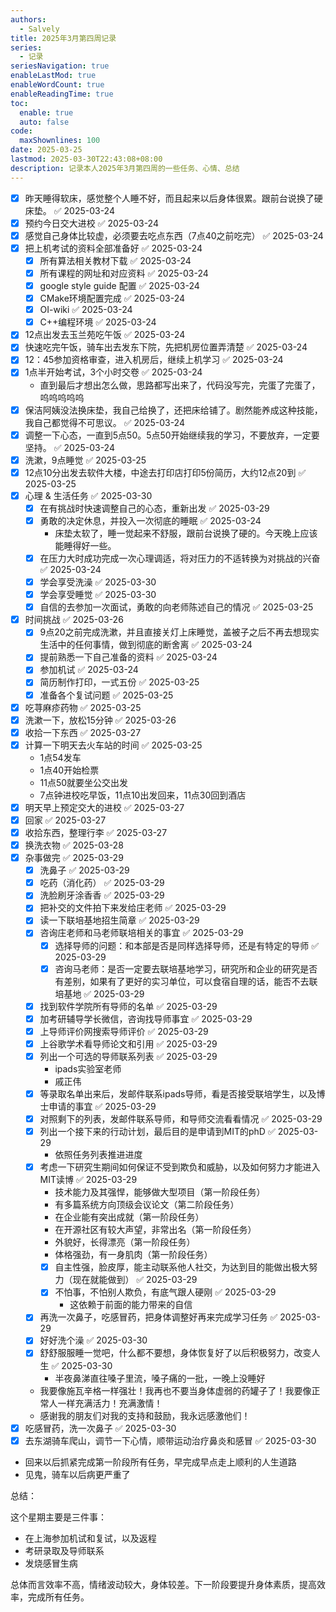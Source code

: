 ```yaml
---
authors:
  - Salvely
title: 2025年3月第四周记录
series:
  - 记录
seriesNavigation: true
enableLastMod: true
enableWordCount: true
enableReadingTime: true
toc:
  enable: true
  auto: false
code:
  maxShownlines: 100
date: 2025-03-25
lastmod: 2025-03-30T22:43:08+08:00
description: 记录本人2025年3月第四周的一些任务、心情、总结
---
```

<!--more-->

- [x] 昨天睡得软床，感觉整个人睡不好，而且起来以后身体很累。跟前台说换了硬床垫。 ✅ 2025-03-24
- [x] 预约今日交大进校 ✅ 2025-03-24
- [x] 感觉自己身体比较虚，必须要去吃点东西（7点40之前吃完） ✅ 2025-03-24
- [x] 把上机考试的资料全部准备好 ✅ 2025-03-24
	- [x] 所有算法相关教材下载 ✅ 2025-03-24
	- [x] 所有课程的网址和对应资料 ✅ 2025-03-24
	- [x] google style guide 配置 ✅ 2025-03-24
	- [x] CMake环境配置完成 ✅ 2025-03-24
	- [x] OI-wiki ✅ 2025-03-24
	- [x] C++编程环境 ✅ 2025-03-24
- [x] 12点出发去玉兰苑吃午饭 ✅ 2025-03-24
- [x] 快速吃完午饭，骑车出去发东下院，先把机房位置弄清楚 ✅ 2025-03-24
- [x] 12：45参加资格审查，进入机房后，继续上机学习 ✅ 2025-03-24
- [x] 1点半开始考试，3个小时交卷 ✅ 2025-03-24
	- 直到最后才想出怎么做，思路都写出来了，代码没写完，完蛋了完蛋了，呜呜呜呜呜
- [x] 保洁阿姨没法换床垫，我自己给换了，还把床给铺了。剧然能养成这种技能，我自己都觉得不可思议。 ✅ 2025-03-24
- [x] 调整一下心态，一直到5点50。5点50开始继续我的学习，不要放弃，一定要坚持。 ✅ 2025-03-24
- [x] 洗漱，9点睡觉 ✅ 2025-03-25
- [x] 12点10分出发去软件大楼，中途去打印店打印5份简历，大约12点20到 ✅ 2025-03-25
- [x] 心理 & 生活任务 ✅ 2025-03-30
	- [x] 在有挑战时快速调整自己的心态，重新出发 ✅ 2025-03-29
	- [x] 勇敢的决定休息，并投入一次彻底的睡眠 ✅ 2025-03-24
		- 床垫太软了，睡一觉起来不舒服，跟前台说换了硬的。今天晚上应该能睡得好一些。
	- [x] 在压力大时成功完成一次心理调适，将对压力的不适转换为对挑战的兴奋 ✅ 2025-03-24
	- [x] 学会享受洗澡 ✅ 2025-03-30
	- [x] 学会享受睡觉 ✅ 2025-03-30
	- [x] 自信的去参加一次面试，勇敢的向老师陈述自己的情况 ✅ 2025-03-25
- [x] 时间挑战 ✅ 2025-03-26
	- [x] 9点20之前完成洗漱，并且直接关灯上床睡觉，盖被子之后不再去想现实生活中的任何事情，做到彻底的断舍离 ✅ 2025-03-24
	- [x] 提前熟悉一下自己准备的资料 ✅ 2025-03-24
	- [x] 参加机试 ✅ 2025-03-24
	- [x] 简历制作打印，一式五份 ✅ 2025-03-25
	- [x] 准备各个复试问题 ✅ 2025-03-25
- [x] 吃荨麻疹药物 ✅ 2025-03-25
- [x] 洗漱一下，放松15分钟 ✅ 2025-03-26
- [x] 收拾一下东西 ✅ 2025-03-27
- [x] 计算一下明天去火车站的时间 ✅ 2025-03-25
	- 1点54发车
	- 1点40开始检票
	- 11点50就要坐公交出发
	- 7点钟进校吃早饭，11点10出发回来，11点30回到酒店
- [x] 明天早上预定交大的进校 ✅ 2025-03-27
- [x] 回家 ✅ 2025-03-27
- [x] 收拾东西，整理行李 ✅ 2025-03-27
- [x] 换洗衣物 ✅ 2025-03-28
- [x] 杂事做完 ✅ 2025-03-29
	- [x] 洗鼻子 ✅ 2025-03-29
	- [x] 吃药（消化药） ✅ 2025-03-29
	- [x] 洗脸刷牙涂香香 ✅ 2025-03-29
	- [x] 把补交的文件拍下来发给庄老师 ✅ 2025-03-29
	- [x] 读一下联培基地招生简章 ✅ 2025-03-29
	- [x] 咨询庄老师和马老师联培相关的事宜 ✅ 2025-03-29
		- [x] 选择导师的问题：和本部是否是同样选择导师，还是有特定的导师 ✅ 2025-03-29
		- [x] 咨询马老师：是否一定要去联培基地学习，研究所和企业的研究是否有差别，如果有了更好的实习单位，可以食宿自理的话，能否不去联培基地 ✅ 2025-03-29
	- [x] 找到软件学院所有导师的名单 ✅ 2025-03-29
	- [x] 加考研辅导学长微信，咨询找导师事宜 ✅ 2025-03-29
	- [x] 上导师评价网搜索导师评价 ✅ 2025-03-29
	- [x] 上谷歌学术看导师论文和引用 ✅ 2025-03-29
	- [x] 列出一个可选的导师联系列表 ✅ 2025-03-29
		- ipads实验室老师
		- 戚正伟
	- [x] 等录取名单出来后，发邮件联系ipads导师，看是否接受联培学生，以及博士申请的事宜 ✅ 2025-03-29
	- [x] 对照剩下的列表，发邮件联系导师，和导师交流看看情况 ✅ 2025-03-29
	- [x] 列出一个接下来的行动计划，最后目的是申请到MIT的phD ✅ 2025-03-29
		- 依照任务列表推进进度
	- [x] 考虑一下研究生期间如何保证不受到欺负和威胁，以及如何努力才能进入MIT读博 ✅ 2025-03-29
		- 技术能力及其强悍，能够做大型项目（第一阶段任务）
		- 有多篇系统方向顶级会议论文（第二阶段任务）
		- 在企业能有突出成就（第一阶段任务）
		- 在开源社区有较大声望，非常出名（第一阶段任务）
		- 外貌好，长得漂亮（第一阶段任务）
		- 体格强劲，有一身肌肉（第一阶段任务）
		- [x] 自主性强，脸皮厚，能主动联系他人社交，为达到目的能做出极大努力（现在就能做到） ✅ 2025-03-29
		- [x] 不怕事，不怕别人欺负，有底气跟人硬刚 ✅ 2025-03-29
			- 这依赖于前面的能力带来的自信
	- [x] 再洗一次鼻子，吃感冒药，把身体调整好再来完成学习任务 ✅ 2025-03-29
	- [x] 好好洗个澡 ✅ 2025-03-30
	- [x] 舒舒服服睡一觉吧，什么都不要想，身体恢复好了以后积极努力，改变人生 ✅ 2025-03-30
		- 半夜鼻涕直往嗓子里流，嗓子痛的一批，一晚上没睡好
	- 我要像施瓦辛格一样强壮！我再也不要当身体虚弱的药罐子了！我要像正常人一样充满活力！充满激情！
	- 感谢我的朋友们对我的支持和鼓励，我永远感激他们！
- [x] 吃感冒药，洗一次鼻子 ✅ 2025-03-30
- [x] 去东湖骑车爬山，调节一下心情，顺带运动治疗鼻炎和感冒 ✅ 2025-03-30
- 回来以后抓紧完成第一阶段所有任务，早完成早点走上顺利的人生道路
- 见鬼，骑车以后病更严重了

总结：

这个星期主要是三件事：

- 在上海参加机试和复试，以及返程
- 考研录取及导师联系
- 发烧感冒生病

总体而言效率不高，情绪波动较大，身体较差。下一阶段要提升身体素质，提高效率，完成所有任务。
